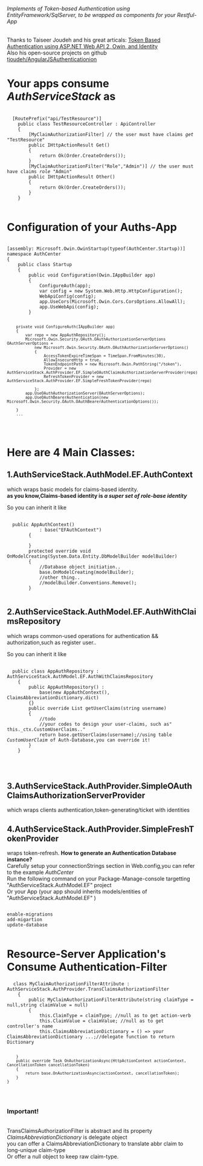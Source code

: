 <h6>Implements of Token-based Authentication using EntityFramework/SqlServer,
to be wrapped as components for your Restful-App </h6>

Thanks to Taiseer Joudeh and his great articals: <a href="http://bitoftech.net/2014/06/01/token-based-authentication-asp-net-web-api-2-owin-asp-net-identity/">Token Based Authentication using ASP.NET Web API 2, Owin, and Identity</a>
<br/>Also his open-source projects on github  <a href="https://github.com/tjoudeh/AngularJSAuthenticationion">tjoudeh/AngularJSAuthenticationion</a>


<h1>Your apps consume <i>AuthServiceStack</i> as </h1>
<pre>
  <code>
  [RoutePrefix("api/TestResource")]
    public class TestResourceController : ApiController
    {
        [MyClaimAuthorizationFilter] // the user must have claims <i>get</i> "TestResource"
        public IHttpActionResult Get()
        {
            return Ok(Order.CreateOrders());
        }
		[MyClaimAuthorizationFilter("Role","Admin")] // the user must have claims <i>role</i> "Admin"
        public IHttpActionResult Other()
        {
            return Ok(Order.CreateOrders());
        }
    }
  </code>
</pre>

<h1>Configuration of your Auths-App</h1>
<pre><code>
[assembly: Microsoft.Owin.OwinStartup(typeof(AuthCenter.Startup))]
namespace AuthCenter
{
    public class Startup
    {
        public void Configuration(Owin.IAppBuilder app)
        {
            ConfigureAuth(app);
            var config = new System.Web.Http.HttpConfiguration();
            WebApiConfig(config);
            app.UseCors(Microsoft.Owin.Cors.CorsOptions.AllowAll);
            app.UseWebApi(config);
        }



        private void ConfigureAuth(IAppBuilder app)
        {
            var repo = new AppAuthRepository();
            Microsoft.Owin.Security.OAuth.OAuthAuthorizationServerOptions OAuthServerOptions =
                new Microsoft.Owin.Security.OAuth.OAuthAuthorizationServerOptions()
                {
                    AccessTokenExpireTimeSpan = TimeSpan.FromMinutes(30),
                    AllowInsecureHttp = true,
                    TokenEndpointPath = new Microsoft.Owin.PathString("/token"),
                    Provider = new AuthServiceStack.AuthProvider.EF.SimpleOAuthClaimsAuthorizationServerProvider(repo),
                    RefreshTokenProvider = new AuthServiceStack.AuthProvider.EF.SimpleFreshTokenProvider(repo)

                };
            app.UseOAuthAuthorizationServer(OAuthServerOptions);
            app.UseOAuthBearerAuthentication(new Microsoft.Owin.Security.OAuth.OAuthBearerAuthenticationOptions());

        }
		...
</code></pre>		 

<h1>Here are 4 Main Classes:</h1>
<h2>1.AuthServiceStack.AuthModel.EF.AuthContext</h2>which wraps basic models for claims-based identity.<br/>
<b>as you know,Claims-based identity is <i>  a super set of role-base identity</i></b><br/>

So you can inherit it like <br/>
<pre>
  <code>
  public AppAuthContext()
            : base("EFAuthContext")
        {

        }
        protected override void OnModelCreating(System.Data.Entity.DbModelBuilder modelBuilder)
        {
            //Database object initiation..
            base.OnModelCreating(modelBuilder);
			//other thing..
            //modelBuilder.Conventions.Remove<System.Data.Entity.ModelConfiguration.Conventions.PluralizingTableNameConvention>();
        }
 </code>
</pre>
 <h2>2.AuthServiceStack.AuthModel.EF.AuthWithClaimsRepository</h2>which wraps common-used operations for authentication && authorization,such as register user..<br/>

 So you can inherit it like <br/>
<pre>
  <code>
  public class AppAuthRepository : AuthServiceStack.AuthModel.EF.AuthWithClaimsRepository
    {
        public AppAuthRepository() :
            base(new AppAuthContext(), ClaimsAbbreviationDictionary.dict)
        {}
        public override List<System.Security.Claims.Claim> getUserClaims(string username)
        {
            //todo 
            //your codes to design your user-claims, such as" this._ctx.CustomUserClaims.."
            return base.getUserClaims(username);//using table <i>CustomUserClaim</i> of Auth-Database,you can override it!
        }
    }
 </code>
</pre>
 <br>
 <h2>
   3.AuthServiceStack.AuthProvider.SimpleOAuthClaimsAuthorizationServerProvider
 </h2>which wraps clients authentication,token-generating/ticket with identities
  <h2>
   4.AuthServiceStack.AuthProvider.SimpleFreshTokenProvider
 </h2> wraps token-refresh.
<b>How to generate an Authentication Database instance?</b><br/>
Carefully setup your connectionStrings section in Web.config,you can refer to the example <i>AuthCenter</i><br/>
Run the following command on your Package-Manage-console targetting  "AuthServiceStack.AuthModel.EF" project<br/>
Or your App (your app should inherits models/entities of "AuthServiceStack.AuthModel.EF" )<br/>
<pre><code>
enable-migrations 
add-migartion
update-database
 </code>
</pre>


<h1>Resource-Server Application's Consume Authentication-Filter</h1>
<pre>
  <code>class MyClaimAuthorizationFilterAttribute : AuthServiceStack.AuthProvider.TransClaimsAuthorizationFilter
    {
        public MyClaimAuthorizationFilterAttribute(string claimType = null,string claimValue = null)
        {
            this.ClaimType = claimType; //null as to get action-verb
            this.ClaimValue = claimValue; //null as to get controller's name
            this.ClaimsAbbreviationDictionary = () => your ClaimsAbbreviationDictionary ...;//delegate function to return Dictionary<string,string>

        }
		public override Task OnAuthorizationAsync(HttpActionContext actionContext, CancellationToken cancellationToken)
        {
            return base.OnAuthorizationAsync(actionContext, cancellationToken);
        }
    }
  </code>
</pre>
<h3>Important!</h3> <br>
TransClaimsAuthorizationFilter is abstract and its property <i>ClaimsAbbreviationDictionary</i> is delegate object <br/>
you can offer a ClaimsAbbreviationDictionary to translate abbr claim to long-unique claim-type <br/>
Or offer a null object to keep raw claim-type.



